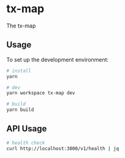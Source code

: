 # tx-map

The tx-map


## Usage

To set up the development environment:

```bash
# install
yarn

# dev
yarn workspace tx-map dev

# build
yarn build
```

## API Usage

```sh
# health check
curl http://localhost:3000/v1/health | jq
```
